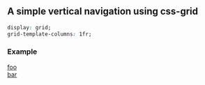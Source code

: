 ## A simple vertical navigation using css-grid
```css
display: grid;
grid-template-columns: 1fr;
```

### Example

<nav style="display: grid; grid-template-columns: 1fr">
    <a href="#">foo</a>
    <a href="#">bar</a>
</nav>
